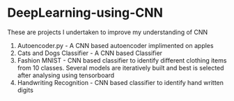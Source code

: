 # DeepLearning-using-CNN
These are projects I undertaken to improve my understanding of CNN
1. Autoencoder.py - A CNN based autoencoder implimented on apples 
2. Cats and Dogs Classifier - A CNN based Classifier
3. Fashion MNIST - CNN based classifier to identify different clothing items from 10 classes. Several models are iteratively built and best is selected after analysing using tensorboard
4. Handwriting Recognition - CNN based classifier to identify hand written digits 
